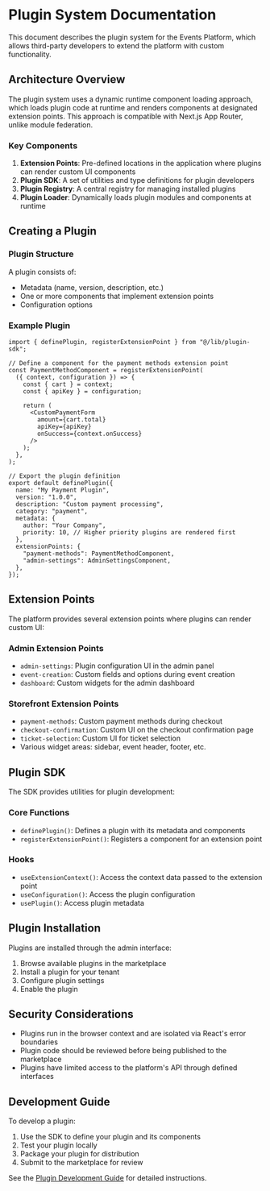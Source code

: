 # Plugin System Documentation

This document describes the plugin system for the Events Platform, which allows third-party developers to extend the platform with custom functionality.

## Architecture Overview

The plugin system uses a dynamic runtime component loading approach, which loads plugin code at runtime and renders components at designated extension points. This approach is compatible with Next.js App Router, unlike module federation.

### Key Components

1. **Extension Points**: Pre-defined locations in the application where plugins can render custom UI components
2. **Plugin SDK**: A set of utilities and type definitions for plugin developers
3. **Plugin Registry**: A central registry for managing installed plugins
4. **Plugin Loader**: Dynamically loads plugin modules and components at runtime

## Creating a Plugin

### Plugin Structure

A plugin consists of:

- Metadata (name, version, description, etc.)
- One or more components that implement extension points
- Configuration options

### Example Plugin

```tsx
import { definePlugin, registerExtensionPoint } from "@/lib/plugin-sdk";

// Define a component for the payment methods extension point
const PaymentMethodComponent = registerExtensionPoint(
  ({ context, configuration }) => {
    const { cart } = context;
    const { apiKey } = configuration;

    return (
      <CustomPaymentForm
        amount={cart.total}
        apiKey={apiKey}
        onSuccess={context.onSuccess}
      />
    );
  },
);

// Export the plugin definition
export default definePlugin({
  name: "My Payment Plugin",
  version: "1.0.0",
  description: "Custom payment processing",
  category: "payment",
  metadata: {
    author: "Your Company",
    priority: 10, // Higher priority plugins are rendered first
  },
  extensionPoints: {
    "payment-methods": PaymentMethodComponent,
    "admin-settings": AdminSettingsComponent,
  },
});
```

## Extension Points

The platform provides several extension points where plugins can render custom UI:

### Admin Extension Points

- `admin-settings`: Plugin configuration UI in the admin panel
- `event-creation`: Custom fields and options during event creation
- `dashboard`: Custom widgets for the admin dashboard

### Storefront Extension Points

- `payment-methods`: Custom payment methods during checkout
- `checkout-confirmation`: Custom UI on the checkout confirmation page
- `ticket-selection`: Custom UI for ticket selection
- Various widget areas: sidebar, event header, footer, etc.

## Plugin SDK

The SDK provides utilities for plugin development:

### Core Functions

- `definePlugin()`: Defines a plugin with its metadata and components
- `registerExtensionPoint()`: Registers a component for an extension point

### Hooks

- `useExtensionContext()`: Access the context data passed to the extension point
- `useConfiguration()`: Access the plugin configuration
- `usePlugin()`: Access plugin metadata

## Plugin Installation

Plugins are installed through the admin interface:

1. Browse available plugins in the marketplace
2. Install a plugin for your tenant
3. Configure plugin settings
4. Enable the plugin

## Security Considerations

- Plugins run in the browser context and are isolated via React's error boundaries
- Plugin code should be reviewed before being published to the marketplace
- Plugins have limited access to the platform's API through defined interfaces

## Development Guide

To develop a plugin:

1. Use the SDK to define your plugin and its components
2. Test your plugin locally
3. Package your plugin for distribution
4. Submit to the marketplace for review

See the [Plugin Development Guide](plugin-development.md) for detailed instructions.
